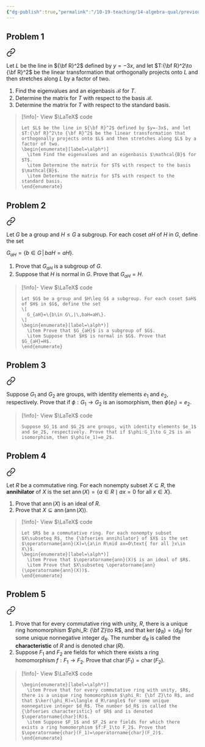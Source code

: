 ```yaml
---
{"dg-publish":true,"permalink":"/10-19-teaching/14-algebra-qual/previous-exams/algebra-qual-2019-06/","updated":"2025-03-17T09:56:54-07:00"}
---
```


## Problem 1


<div class="transclusion internal-embed is-loaded"><a class="markdown-embed-link" href="/10-19-teaching/14-algebra-qual/problem-bank/linear-algebra/orthogonal-projection-and-scaling/" aria-label="Open link"><svg xmlns="http://www.w3.org/2000/svg" width="24" height="24" viewBox="0 0 24 24" fill="none" stroke="currentColor" stroke-width="2" stroke-linecap="round" stroke-linejoin="round" class="svg-icon lucide-link"><path d="M10 13a5 5 0 0 0 7.54.54l3-3a5 5 0 0 0-7.07-7.07l-1.72 1.71"></path><path d="M14 11a5 5 0 0 0-7.54-.54l-3 3a5 5 0 0 0 7.07 7.07l1.71-1.71"></path></svg></a><div class="markdown-embed">




Let $L$ be the line in ${\bf R}^2$ defined by $y=-3x$, and let $T:{\bf R}^2\to {\bf R}^2$ be the linear transformation that orthogonally projects onto $L$ and then stretches along $L$ by a factor of two.

1. Find the eigenvalues and an eigenbasis $\mathcal{B}$ for $T$.
2. Determine the matrix for $T$ with respect to the basis $\mathcal{B}$.
3. Determine the matrix for $T$ with respect to the standard basis.

> [!info]- View $\LaTeX$ code
> ```
> Let $L$ be the line in ${\bf R}^2$ defined by $y=-3x$, and let $T:{\bf R}^2\to {\bf R}^2$ be the linear transformation that orthogonally projects onto $L$ and then stretches along $L$ by a factor of two.
> \begin{enumerate}[label=\alph*)]
> 	\item Find the eigenvalues and an eigenbasis $\mathcal{B}$ for $T$.
> 	\item Determine the matrix for $T$ with respect to the basis $\mathcal{B}$.
> 	\item Determine the matrix for $T$ with respect to the standard basis.
> \end{enumerate}
> ```

</div></div>

## Problem 2


<div class="transclusion internal-embed is-loaded"><a class="markdown-embed-link" href="/10-19-teaching/14-algebra-qual/problem-bank/group-theory/stabilizer-of-a-coset/" aria-label="Open link"><svg xmlns="http://www.w3.org/2000/svg" width="24" height="24" viewBox="0 0 24 24" fill="none" stroke="currentColor" stroke-width="2" stroke-linecap="round" stroke-linejoin="round" class="svg-icon lucide-link"><path d="M10 13a5 5 0 0 0 7.54.54l3-3a5 5 0 0 0-7.07-7.07l-1.72 1.71"></path><path d="M14 11a5 5 0 0 0-7.54-.54l-3 3a5 5 0 0 0 7.07 7.07l1.71-1.71"></path></svg></a><div class="markdown-embed">




Let $G$ be a group and $H\leq G$ a subgroup. For each coset $aH$ of $H$ in $G$, define the set

$G_{aH}=\{b\in G\,|\,baH=aH\}.$

1. Prove that $G_{aH}$ is a subgroup of $G$.
2. Suppose that $H$ is normal in $G$. Prove that $G_{aH}=H$.

> [!info]- View $\LaTeX$ code
> ```
> Let $G$ be a group and $H\leq G$ a subgroup. For each coset $aH$ of $H$ in $G$, define the set
> \[
> 	G_{aH}=\{b\in G\,|\,baH=aH\}.
> \]
> \begin{enumerate}[label=\alph*)]
> 	\item Prove that $G_{aH}$ is a subgroup of $G$.
> 	\item Suppose that $H$ is normal in $G$. Prove that $G_{aH}=H$.
> \end{enumerate}
> ```

</div></div>

## Problem 3


<div class="transclusion internal-embed is-loaded"><a class="markdown-embed-link" href="/10-19-teaching/14-algebra-qual/problem-bank/group-theory/image-of-the-identity-is-the-identity/" aria-label="Open link"><svg xmlns="http://www.w3.org/2000/svg" width="24" height="24" viewBox="0 0 24 24" fill="none" stroke="currentColor" stroke-width="2" stroke-linecap="round" stroke-linejoin="round" class="svg-icon lucide-link"><path d="M10 13a5 5 0 0 0 7.54.54l3-3a5 5 0 0 0-7.07-7.07l-1.72 1.71"></path><path d="M14 11a5 5 0 0 0-7.54-.54l-3 3a5 5 0 0 0 7.07 7.07l1.71-1.71"></path></svg></a><div class="markdown-embed">




Suppose $G_1$ and $G_2$ are groups, with identity elements $e_1$ and $e_2$, respectively. Prove that if $\phi:G_1\to G_2$ is an isomorphism, then $\phi(e_1)=e_2$.

> [!info]- View $\LaTeX$ code
> ```
> Suppose $G_1$ and $G_2$ are groups, with identity elements $e_1$ and $e_2$, respectively. Prove that if $\phi:G_1\to G_2$ is an isomorphism, then $\phi(e_1)=e_2$.
> ```

</div></div>

## Problem 4


<div class="transclusion internal-embed is-loaded"><a class="markdown-embed-link" href="/10-19-teaching/14-algebra-qual/problem-bank/ring-theory/properties-of-the-annihilator/" aria-label="Open link"><svg xmlns="http://www.w3.org/2000/svg" width="24" height="24" viewBox="0 0 24 24" fill="none" stroke="currentColor" stroke-width="2" stroke-linecap="round" stroke-linejoin="round" class="svg-icon lucide-link"><path d="M10 13a5 5 0 0 0 7.54.54l3-3a5 5 0 0 0-7.07-7.07l-1.72 1.71"></path><path d="M14 11a5 5 0 0 0-7.54-.54l-3 3a5 5 0 0 0 7.07 7.07l1.71-1.71"></path></svg></a><div class="markdown-embed">




Let $R$ be a commutative ring. For each nonempty subset $X\subseteq R$, the **annihilator** of $X$ is the set $\operatorname{ann}(X)=\{a\in R\mid ax=0\text{ for all }x\in X\}$.

1. Prove that $\operatorname{ann}(X)$ is an ideal of $R$.
2. Prove that $X\subseteq \operatorname{ann}(\operatorname{ann}(X))$.

> [!info]- View $\LaTeX$ code
> ```
> Let $R$ be a commutative ring. For each nonempty subset $X\subseteq R$, the {\bfseries annihilator} of $X$ is the set $\operatorname{ann}(X)=\{a\in R\mid ax=0\text{ for all }x\in X\}$.
> \begin{enumerate}[label=\alph*)]
> 	\item Prove that $\operatorname{ann}(X)$ is an ideal of $R$.
> 	\item Prove that $X\subseteq \operatorname{ann}(\operatorname{ann}(X))$.
> \end{enumerate}
> ```

</div></div>

## Problem 5


<div class="transclusion internal-embed is-loaded"><a class="markdown-embed-link" href="/10-19-teaching/14-algebra-qual/problem-bank/ring-theory/characteristic-of-a-ring-2/" aria-label="Open link"><svg xmlns="http://www.w3.org/2000/svg" width="24" height="24" viewBox="0 0 24 24" fill="none" stroke="currentColor" stroke-width="2" stroke-linecap="round" stroke-linejoin="round" class="svg-icon lucide-link"><path d="M10 13a5 5 0 0 0 7.54.54l3-3a5 5 0 0 0-7.07-7.07l-1.72 1.71"></path><path d="M14 11a5 5 0 0 0-7.54-.54l-3 3a5 5 0 0 0 7.07 7.07l1.71-1.71"></path></svg></a><div class="markdown-embed">




1. Prove that for every commutative ring with unity, $R$, there is a unique ring homomorphism $\phi_R: {\bf Z}\to R$, and that $\ker(\phi_R)=\langle d_R\rangle$ for some unique nonnegative integer $d_R$. The number $d_R$ is called the **characteristic** of $R$ and is denoted $\operatorname{char}(R)$.
2. Suppose $F_1$ and $F_2$ are fields for which there exists a ring homomorphism $f:F_1\to F_2$. Prove that $\operatorname{char}(F_1)=\operatorname{char}(F_2)$.

> [!info]- View $\LaTeX$ code
> ```
> \begin{enumerate}[label=\alph*)]
> 	\item Prove that for every commutative ring with unity, $R$, there is a unique ring homomorphism $\phi_R: {\bf Z}\to R$, and that $\ker(\phi_R)=\langle d_R\rangle$ for some unique nonnegative integer $d_R$. The number $d_R$ is called the {\bfseries characteristic} of $R$ and is denoted $\operatorname{char}(R)$.
> 	\item Suppose $F_1$ and $F_2$ are fields for which there exists a ring homomorphism $f:F_1\to F_2$. Prove that $\operatorname{char}(F_1)=\operatorname{char}(F_2)$.
> \end{enumerate}
> ```

</div></div>
